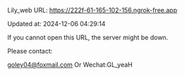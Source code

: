 Lily_web URL: https://222f-61-165-102-156.ngrok-free.app

Updated at: 2024-12-06 04:29:14

If you cannot open this URL, the server might be down.

Please contact: 

goley04@foxmail.com Or Wechat:GL_yeaH